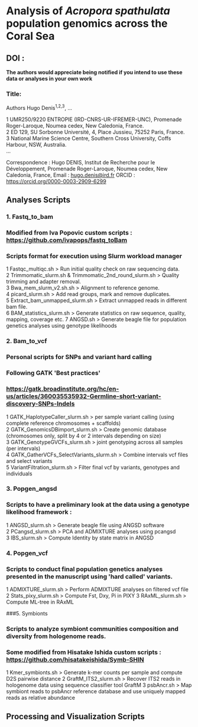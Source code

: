# Analysis of *Acropora spathulata* population genomics across the Coral Sea 

 ## DOI : 

**The authors would appreciate being notified if you intend to use these data or analyses in your own work**

### Title: 

Authors
Hugo Denis<sup>1,2,3</sup>, ...

1 UMR250/9220 ENTROPIE (IRD-CNRS-UR-IFREMER-UNC), Promenade Roger-Laroque, Noumea cedex, New Caledonia, France.    
2 ED 129, SU Sorbonne Université, 4, Place Jussieu, 75252 Paris, France.    
3 National Marine Science Centre, Southern Cross University, Coffs Harbour, NSW, Australia.    
...

Correspondence : Hugo DENIS, Institut de Recherche pour le Développement, Promenade Roger-Laroque, Noumea cedex, New Caledonia, France, Email : hugo.denis@ird.fr ORCID : https://orcid.org/0000-0003-2909-6299


## Analyses Scripts

### 1. Fastq_to_bam
### Modified from Iva Popovic custom scripts : https://github.com/ivapops/fastq_toBam
### Scripts format for execution using Slurm workload manager

1 Fastqc_multiqc.sh > Run initial quality check on raw sequencing data.  
2 Trimmomatic_slurm.sh & Trimmomatic_2nd_round_slurm.sh > Quality trimming and adapter removal.  
3 Bwa_mem_slurm_v2.sh.sh > Alignment to reference genome.  
4 picard_slurm.sh > Add read groups, mark and remove duplicates.  
5 Extract_bam_unmapped_slurm.sh > Extract unmapped reads in different bam file.  
6 BAM_statistics_slurm.sh > Generate statistics on raw sequence, quality, mapping, coverage etc. 
7 ANGSD.sh > Generate beagle file for population genetics analyses using genotype likelihoods 

### 2. Bam_to_vcf
### Personal scripts for SNPs and variant hard calling
### Following GATK 'Best practices' 
### https://gatk.broadinstitute.org/hc/en-us/articles/360035535932-Germline-short-variant-discovery-SNPs-Indels

1 GATK_HaplotypeCaller_slurm.sh > per sample variant calling (using complete reference chromosomes + scaffolds)    
2 GATK_GenomicsDBimport_slurm.sh > Create genomic database (chromosomes only, split by 4 or 2 intervals depending on size)    
3 GATK_GenotypeGVCFs_slurm.sh > joint genotyping across all samples (per intervals)   
4 GATK_GatherVCFs_SelectVariants_slurm.sh > Combine intervals vcf files and select variants     
5 VariantFiltration_slurm.sh > Filter final vcf by variants, genotypes and individuals   

### 3. Popgen_angsd
### Scripts to have a preliminary look at the data using a genotype likelihood framework :
1 ANGSD_slurm.sh > Generate beagle file using ANGSD software  
2 PCangsd_slurm.sh > PCA and ADMIXTURE analyses using pcangsd  
3 IBS_slurm.sh > Compute Identity by state matrix in ANGSD  

### 4. Popgen_vcf
### Scripts to conduct final population genetics analyses presented in the manuscript using 'hard called' variants. 
1 ADMIXTURE_slurm.sh > Perform ADMIXTURE analyses on filtered vcf file  
2 Stats_pixy_slurm.sh > Compute Fst, Dxy, Pi in PIXY
3 RAxML_slurm.sh > Compute ML-tree in RAxML  


###5. Symbionts
### Scripts to analyze symbiont communities composition and diversity from hologenome reads. 
### Some modified from Hisatake Ishida custom scripts : https://github.com/hisatakeishida/Symb-SHIN
1 Kmer_symbionts.sh > Generate k-mer counts per sample and compute D2S pairwise distance
2 GraftM_ITS2_slurm.sh > Recover ITS2 reads in hologenome data using sequence classifier tool GraftM
3 psbAncr.sh > Map symbiont reads to psbAncr reference database and use uniquely mapped reads as relative abundance


## Processing and Visualization Scripts  
